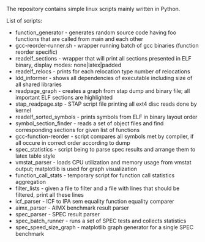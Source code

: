 The repository contains simple linux scripts mainly written in Python.

List of scripts:

+ function_generator - generates random source code having foo functions that are called from main and each other
+ gcc-reorder-runner.sh - wrapper running batch of gcc binaries (function reorder specific)
+ readelf_sections - wrapper that will print all sections presented in ELF binary, display modes: none|latex|padded
+ readelf_relocs - prints for each relocation type number of relocations
+ ldd_informer - shows all dependencies of executable including size of all shared libraries
+ readpage_graph - creates a graph from stap dump and binary file; all important ELF sections are highlighted
+ stap_readpage.stp - STAP script file printing all ext4 disc reads done by kernel
+ readelf_sorted_symbols - prints symbols from ELF in binary layout order
+ symbol_section_finder - reads a set of object files and find corresponding sections for given list of functions
+ gcc-function-reorder - script compares all symbols met by compiler, if all occure in correct order according to dump
+ spec_statistics - script being to parse spec results and arrange them to latex table style
+ vmstat_parser - loads CPU utilization and memory usage from vmstat output; matplotlib is used for graph visualization
+ function_call_stats - temporary script for function call statistics aggregation
+ filter_lists - given a file to filter and a file with lines that should be filtered, print all these lines
+ icf_parser - ICF to IPA sem equality function equality comparer
+ aimx_parser - AIMX benchmark result parser
+ spec_parser - SPEC result parser
+ spec_batch_runner - runs a set of SPEC tests and collects statistics
+ spec_speed_size_graph - matplotlib graph generator for a single SPEC benchmark
